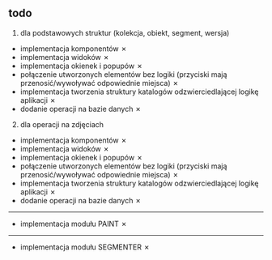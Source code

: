 ## todo

1. dla podstawowych struktur (kolekcja, obiekt, segment, wersja)
* implementacja komponentów &cross;
* implementacja widoków &cross;
* implementacja okienek i popupów &cross;
* połączenie utworzonych elementów bez logiki (przyciski mają przenosić/wywoływać odpowiednie miejsca) &cross;
* implementacja tworzenia struktury katalogów odzwierciedlającej logikę aplikacji &cross;
* dodanie operacji na bazie danych &cross;
2. dla operacji na zdjęciach
* implementacja komponentów &cross;
* implementacja widoków &cross;
* implementacja okienek i popupów &cross;
* połączenie utworzonych elementów bez logiki (przyciski mają przenosić/wywoływać odpowiednie miejsca) &cross;
* implementacja tworzenia struktury katalogów odzwierciedlającej logikę aplikacji &cross;
* dodanie operacji na bazie danych &cross;
---
* implementacja modułu PAINT &cross;
---
* implementacja modułu SEGMENTER &cross;
